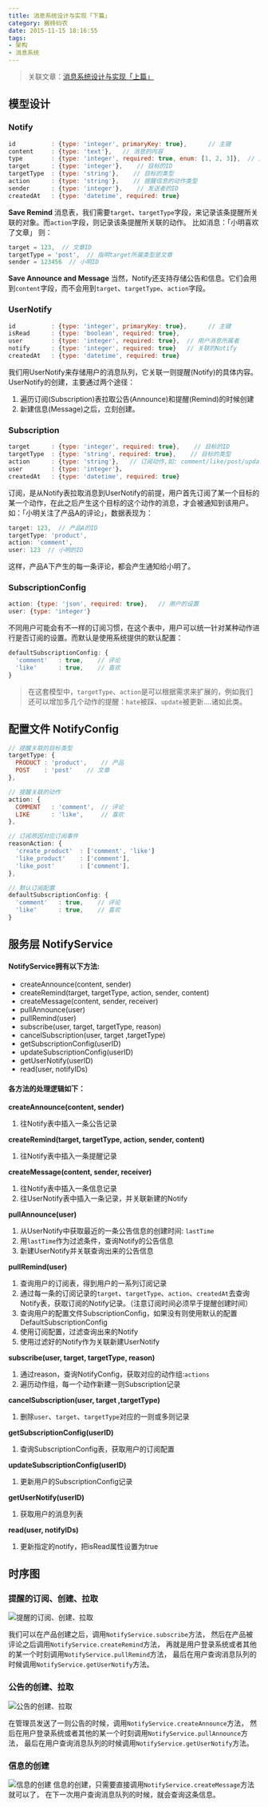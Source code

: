 ```yaml
---
title: 消息系统设计与实现「下篇」
category: 搬砖码农
date: 2015-11-15 18:16:55
tags:
- 架构
- 消息系统
---
```


> 关联文章：[消息系统设计与实现「上篇」](https://cnodejs.org/topic/561e789e30e69d1b2ad8b27f)

## 模型设计

### Notify
```javascript
id			: {type: 'integer', primaryKey: true},		// 主键
content     : {type: 'text'},	// 消息的内容
type        : {type: 'integer', required: true, enum: [1, 2, 3]},  // 消息的类型，1: 公告 Announce，2: 提醒 Remind，3：信息 Message
target      : {type: 'integer'},    // 目标的ID
targetType  : {type: 'string'},    // 目标的类型
action      : {type: 'string'},    // 提醒信息的动作类型
sender      : {type: 'integer'},    // 发送者的ID
createdAt	: {type: 'datetime', required: true}
```

**Save Remind**
消息表，我们需要`target`、`targetType`字段，来记录该条提醒所关联的对象。而`action`字段，则记录该条提醒所关联的动作。
比如消息：「小明喜欢了文章」
则：
```javascript
target = 123,  // 文章ID
targetType = 'post',  // 指明target所属类型是文章
sender = 123456  // 小明ID
```

**Save Announce and Message**
当然，Notify还支持存储公告和信息。它们会用到`content`字段，而不会用到`target`、`targetType`、`action`字段。

### UserNotify
```javascript
id			: {type: 'integer', primaryKey: true},		// 主键
isRead      : {type: 'boolean', required: true},   
user        : {type: 'integer', required: true},  // 用户消息所属者
notify      : {type: 'integer', required: true}   // 关联的Notify
createdAt	: {type: 'datetime', required: true}
```

我们用UserNotify来存储用户的消息队列，它关联一则提醒(Notify)的具体内容。
UserNotify的创建，主要通过两个途径：
1. 遍历订阅(Subscription)表拉取公告(Announce)和提醒(Remind)的时候创建
2. 新建信息(Message)之后，立刻创建。

### Subscription
```javascript
target      : {type: 'integer', required: true},    // 目标的ID
targetType  : {type: 'string', required: true},    // 目标的类型
action      : {type: 'string'},   // 订阅动作,如: comment/like/post/update etc.
user        : {type: 'integer'}，
createdAt	: {type: 'datetime', required: true}
```
订阅，是从Notify表拉取消息到UserNotify的前提，用户首先订阅了某一个目标的某一个动作，在此之后产生这个目标的这个动作的消息，才会被通知到该用户。
如：「小明关注了产品A的评论」，数据表现为：
```javascript
target: 123,  // 产品A的ID
targetType: 'product',
action: 'comment',
user: 123  // 小明的ID
```
这样，产品A下产生的每一条评论，都会产生通知给小明了。

### SubscriptionConfig
```javascript
action: {type: 'json', required: true},   // 用户的设置
user: {type: 'integer'}
```
不同用户可能会有不一样的订阅习惯，在这个表中，用户可以统一针对某种动作进行是否订阅的设置。而默认是使用系统提供的默认配置：
```javascript
defaultSubscriptionConfig: {
  'comment'   : true,    // 评论
  'like'      : true,    // 喜欢
}
```

> 在这套模型中，`targetType`、`action`是可以根据需求来扩展的，例如我们还可以增加多几个动作的提醒：`hate`被踩、`update`被更新....诸如此类。

## 配置文件 NotifyConfig
```javascript
// 提醒关联的目标类型
targetType: {
  PRODUCT : 'product',    // 产品
  POST    : 'post'    // 文章
},

// 提醒关联的动作
action: {
  COMMENT   : 'comment',  // 评论
  LIKE      : 'like',     // 喜欢
},

// 订阅原因对应订阅事件
reasonAction: {
  'create_product'  : ['comment', 'like']
  'like_product'    : ['comment'],
  'like_post'       : ['comment'],
},

// 默认订阅配置
defaultSubscriptionConfig: {
  'comment'   : true,    // 评论
  'like'      : true,    // 喜欢
}
```

## 服务层 NotifyService
#### NotifyService拥有以下方法:
* createAnnounce(content, sender)
* createRemind(target, targetType, action, sender, content)
* createMessage(content, sender, receiver)
* pullAnnounce(user)
* pullRemind(user)
* subscribe(user, target, targetType, reason)
* cancelSubscription(user, target ,targetType)
* getSubscriptionConfig(userID)
* updateSubscriptionConfig(userID)
* getUserNotify(userID)
* read(user, notifyIDs)

#### 各方法的处理逻辑如下：
**createAnnounce(content, sender)**
1. 往Notify表中插入一条公告记录

**createRemind(target, targetType, action, sender, content)**
1. 往Notify表中插入一条提醒记录

**createMessage(content, sender, receiver)**
1. 往Notify表中插入一条信息记录
2. 往UserNotify表中插入一条记录，并关联新建的Notify

**pullAnnounce(user)**
1. 从UserNotify中获取最近的一条公告信息的创建时间: `lastTime`
2. 用`lastTime`作为过滤条件，查询Notify的公告信息
3. 新建UserNotify并关联查询出来的公告信息

**pullRemind(user)**
1. 查询用户的订阅表，得到用户的一系列订阅记录
2. 通过每一条的订阅记录的`target`、`targetType`、`action`、`createdAt`去查询Notify表，获取订阅的Notify记录。（注意订阅时间必须早于提醒创建时间）
3. 查询用户的配置文件SubscriptionConfig，如果没有则使用默认的配置DefaultSubscriptionConfig
4. 使用订阅配置，过滤查询出来的Notify
5. 使用过滤好的Notify作为关联新建UserNotify

**subscribe(user, target, targetType, reason)**
1. 通过reason，查询NotifyConfig，获取对应的动作组:`actions`
2. 遍历动作组，每一个动作新建一则Subscription记录

**cancelSubscription(user, target ,targetType)**
1. 删除`user`、`target`、`targetType`对应的一则或多则记录

**getSubscriptionConfig(userID)**
1. 查询SubscriptionConfig表，获取用户的订阅配置

**updateSubscriptionConfig(userID)**
1. 更新用户的SubscriptionConfig记录

**getUserNotify(userID)**
1. 获取用户的消息列表

**read(user, notifyIDs)**
1. 更新指定的notify，把isRead属性设置为true

## 时序图
### 提醒的订阅、创建、拉取
![提醒的订阅、创建、拉取](//dn-cnode.qbox.me/FrvQvJn3YzSnYjlGTaBkhZ-PdZtZ)

我们可以在产品创建之后，调用`NotifyService.subscribe`方法，
然后在产品被评论之后调用`NotifyService.createRemind`方法，
再就是用户登录系统或者其他的某一个时刻调用`NotifyService.pullRemind`方法，
最后在用户查询消息队列的时候调用`NotifyService.getUserNotify`方法。


### 公告的创建、拉取
![公告的创建、拉取](//dn-cnode.qbox.me/FiTeODLU97C8VG6V-rRQwgZYS8ff)

在管理员发送了一则公告的时候，调用`NotifyService.createAnnounce`方法，
然后在用户登录系统或者其他的某一个时刻调用`NotifyService.pullAnnounce`方法，
最后在用户查询消息队列的时候调用`NotifyService.getUserNotify`方法。

### 信息的创建
![信息的创建](//dn-cnode.qbox.me/Fjvq4egEZcMeoynkUUURWKgGP9KF)
信息的创建，只需要直接调用`NotifyService.createMessage`方法就可以了，
在下一次用户查询消息队列的时候，就会查询这条信息。
